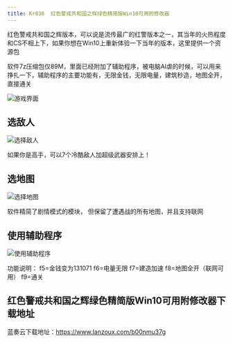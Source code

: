 ```yaml
---
title: Kr036  红色警戒共和国之辉绿色精简版Win10可用附修改器
---
```


红色警戒共和国之辉版本，可以说是流传最广的红警版本之一，其当年的火热程度和CS不相上下，如果你想在Win10上重新体验一下当年的版本，这里提供一个资源包


软件7z压缩包仅89M，里面已经附加了辅助程序，被电脑AI虐的时候，可以用来挣扎一下，辅助程序的主要功能有，无限金钱，无限电量，建筑秒造，地图全开，直接通关

![游戏界面](https://www.v2fy.com/asset/0i/r002.png)


## 选敌人

![选择敌人](https://www.v2fy.com/asset/0i/r003.png)

如果你是高手，可以7个冷酷敌人加超级武器安排上！


## 选地图

![选择地图](https://www.v2fy.com/asset/0i/r001.png)

软件精简了剧情模式的模块， 但保留了遭遇战的所有地图，并且支持联网


## 使用辅助程序

![使用辅助程序](https://www.v2fy.com/asset/0i/r004.png)

功能说明：
f5=金钱变为131071 
f6=电量无限
f7=建造加速 
f8=地图全开（联网可用）
f9=通关


## 红色警戒共和国之辉绿色精简版Win10可用附修改器下载地址



蓝奏云下载地址：https://www.lanzoux.com/b00nmu37g


